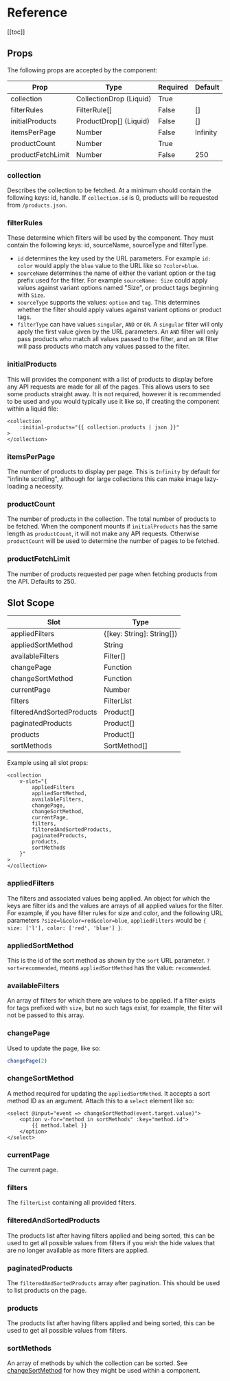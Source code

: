 # Reference

[[toc]]

## Props
The following props are accepted by the component:

| Prop              | Type                    | Required | Default  |
| ----------------- | ----------------------- | -------- | -------- |
| collection        | CollectionDrop (Liquid) | True     |          |
| filterRules       | FilterRule[]            | False    | []       |
| initialProducts   | ProductDrop[] (Liquid)  | False    | []       |
| itemsPerPage      | Number                  | False    | Infinity |
| productCount      | Number                  | True     |          |
| productFetchLimit | Number                  | False    | 250      |

### collection
Describes the collection to be fetched. At a minimum should contain the following keys:
id, handle. If `collection.id` is 0, products will be requested from `/products.json`.

### filterRules
These determine which filters will be used by the component. They must contain the following keys: id, sourceName, sourceType and filterType.

* `id` determines the key used by the URL parameters. For example `id: color` would apply the `blue` value to the URL like so `?color=blue`.
* `sourceName` determines the name of either the variant option or the tag prefix used for the filter. For example `sourceName: Size` could apply values against variant options named "Size", or product tags beginning with `Size`.
* `sourceType` supports the values: `option` and `tag`. This determines whether the filter should apply values against variant options or product tags.
* `filterType` can have values `singular`, `AND` or `OR`. A `singular` filter will only apply the first value given by the URL parameters. An `AND` filter will only pass products who match all values passed to the filter, and an `OR` filter will pass products who match any values passed to the filter.

### initialProducts
This will provides the component with a list of products to display before any API requests are made for all of the pages. This allows users to see some products straight away. It is not required, however it is recommended to be used and you would typically use it like so, if creating the component within a liquid file:
```vue
<collection
    :initial-products="{{ collection.products | json }}"
>
</collection>
```

### itemsPerPage
The number of products to display per page. This is `Infinity` by default for "infinite scrolling", although for large collections this can make image lazy-loading a necessity.

### productCount
The number of products in the collection. The total number of products to be fetched. When the component mounts if `initialProducts` has the same length as `productCount`, it will not make any API requests. Otherwise `productCount` will be used to determine the number of pages to be fetched.

### productFetchLimit
The number of products requested per page when fetching products from the API. Defaults to 250.


## Slot Scope

| Slot                      | Type                      |
| ------------------------- | ------------------------- |
| appliedFilters            | {[key: String]: String[]} |
| appliedSortMethod         | String                    |
| availableFilters          | Filter[]                  |
| changePage                | Function                  |
| changeSortMethod          | Function                  |
| currentPage               | Number                    |
| filters                   | FilterList                |
| filteredAndSortedProducts | Product[]                 |
| paginatedProducts         | Product[]                 |
| products                  | Product[]                 |
| sortMethods               | SortMethod[]              |

Example using all slot props:
```vue
<collection
    v-slot="{
        appliedFilters
        appliedSortMethod,
        availableFilters,
        changePage,
        changeSortMethod,
        currentPage,
        filters,
        filteredAndSortedProducts,
        paginatedProducts,
        products,
        sortMethods
    }"
>
</collection>
```

### appliedFilters
The filters and associated values being applied. An object for which the keys are filter ids and the values are arrays of all applied values for the filter. For
example, if you have filter rules for size and color, and the following URL parameters `?size=l&color=red&color=blue`, `appliedFilters` would be `{ size: ['l'], color: ['red', 'blue'] }`.

### appliedSortMethod
This is the id of the sort method as shown by the `sort` URL parameter. `?sort=recommended`, means `appliedSortMethod` has the value: `recommended`.

### availableFilters
An array of filters for which there are values to be applied. If a filter exists for tags prefixed with `size`, but no such tags exist, for example, the filter will not be passed to this array.

### changePage
Used to update the page, like so:
```js
changePage(2)
```

### changeSortMethod
A method required for updating the `appliedSortMethod`. It accepts a sort method ID as an argument. Attach this to a `select` element like so:
```vue
<select @input="event => changeSortMethod(event.target.value)">
    <option v-for="method in sortMethods" :key="method.id">
        {{ method.label }}
    </option>
</select>
```

### currentPage
The current page.

### filters
The `filterList` containing all provided filters.

### filteredAndSortedProducts
The products list after having filters applied and being sorted, this can be used to get all possible values from filters if you wish the hide values that are no longer available as more filters are applied.

### paginatedProducts
The `filteredAndSortedProducts` array after pagination. This should be used to list products on the page.

### products
The products list after having filters applied and being sorted, this can be used to get all possible values from filters.

### sortMethods
An array of methods by which the collection can be sorted. See [changeSortMethod](#changesortmethod) for how they might be used within a component.
